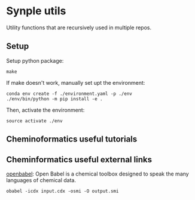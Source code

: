 # Synple utils
Utility functions that are recursively used in multiple repos.

## Setup
Setup python package:

    make

If make doesn't work, manually set upt the environment:

	conda env create -f ./environment.yaml -p ./env
	./env/bin/python -m pip install -e .

Then, activate the environment:

    source activate ./env

## Cheminoformatics useful tutorials

## Cheminformatics useful external links
[openbabel](https://github.com/openbabel/openbabel0): Open Babel is a chemical toolbox designed to speak the many languages of chemical data.

    obabel -icdx input.cdx -osmi -O output.smi
